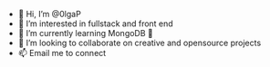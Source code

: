 - 👋 Hi, I’m @0lgaP
- 👀 I’m interested in fullstack and front end
- 🌱 I’m currently learning MongoDB 🥬
- 💞️ I’m looking to collaborate on creative and opensource projects
- 📫 Email me to connect

<!---
0lgaP/0lgaP is a ✨ special ✨ repository because its `README.md` (this file) appears on your GitHub profile.
You can click the Preview link to take a look at your changes.
--->
